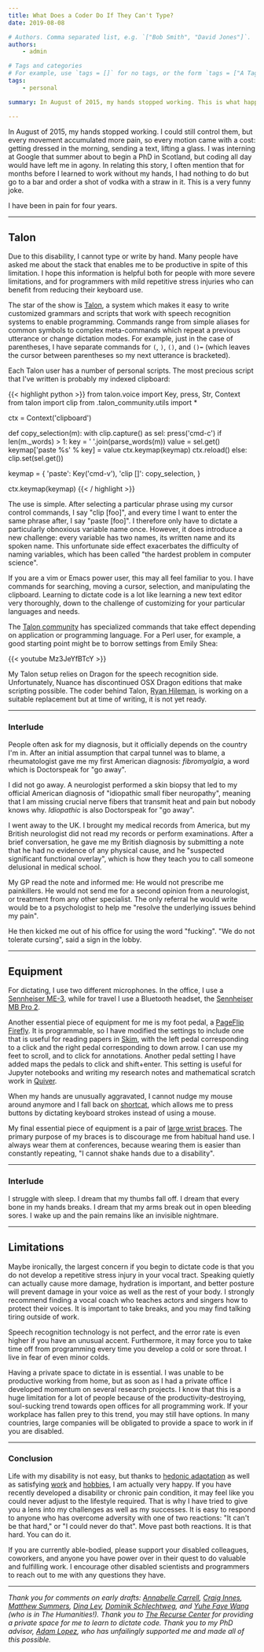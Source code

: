 ```yaml
---
title: What Does a Coder Do If They Can't Type?
date: 2019-08-08

# Authors. Comma separated list, e.g. `["Bob Smith", "David Jones"]`.
authors:
    - admin

# Tags and categories
# For example, use `tags = []` for no tags, or the form `tags = ["A Tag", "Another Tag"]` for one or more tags.
tags:
    - personal

summary: In August of 2015, my hands stopped working. This is what happened next.

---
```


In August of 2015, my hands stopped working. I could still control them, but every movement accumulated more pain, so every motion came with a cost: getting dressed in the  morning, sending a text, lifting a glass. I was interning at Google that summer about to begin a PhD in Scotland, but coding all day would have left me in agony. In relating this story, I often mention that for months before I learned to work without my hands, I had nothing to do but go to a bar and order a shot of vodka with a straw in it. This is a very funny joke.

I have been in pain for four years.

---

## Talon

Due to this disability, I cannot type or write by hand. Many people have asked me about the stack that enables me to be productive in spite of this limitation. I hope this information is helpful both for people with more severe limitations, and for programmers with mild repetitive stress injuries who can benefit from reducing their keyboard use.

The star of the show is [Talon](https://talonvoice.com/), a system which makes it easy to write customized grammars and scripts that work with speech recognition systems to enable programming. Commands range from simple aliases for common symbols to complex meta-commands which repeat a previous utterance or  change dictation modes. For example, just in the case of parentheses, I have separate commands for `(`, `)`, `()`, and `()⬅️` (which leaves the cursor between parentheses so my next utterance is bracketed).

 Each Talon user has a number of personal scripts. The most precious script that I've written is probably my indexed clipboard:

{{< highlight python >}}
 from talon.voice import Key, press, Str, Context
 from talon import clip
 from .talon_community.utils import *

 ctx = Context('clipboard')

 def copy_selection(m):
     with clip.capture() as sel:
         press('cmd-c')
     if len(m._words) > 1:
         key = ' '.join(parse_words(m))
         value = sel.get()
         keymap['paste %s' % key] = value
         ctx.keymap(keymap)
         ctx.reload()
     else:
         clip.set(sel.get())

 keymap = {
     'paste': Key('cmd-v'),
     'clip [<dgndictation>]': copy_selection,
 }

 ctx.keymap(keymap)
{{< / highlight >}}

 The use is simple. After selecting a particular phrase using my cursor control commands, I say "clip [foo]", and every time I want to enter the same phrase after, I say "paste [foo]". I therefore only have to dictate a particularly obnoxious variable name once. However, it does introduce a new challenge: every variable has two names, its written name and its spoken name. This unfortunate side effect exacerbates the difficulty of naming variables, which has been called "the hardest problem in computer science".

 If you are a vim or Emacs power user, this may all feel familiar to you. I have commands for searching, moving a cursor, selection, and manipulating the clipboard. Learning to dictate code is a lot like learning a new text editor very thoroughly, down to the challenge of customizing for your particular languages and needs.

The [Talon community](https://github.com/dwiel/talon_community) has specialized commands that take effect depending on application or programming language. For a Perl user, for example, a good starting point might be to borrow settings from Emily Shea:

 {{< youtube Mz3JeYfBTcY >}}

 My Talon setup relies on Dragon for the speech recognition side. Unfortunately, Nuance has discontinued OSX Dragon editions that make scripting possible. The coder behind Talon, [Ryan Hileman](http://ryanhileman.com/), is working on a suitable replacement but at time of writing, it is not yet ready.


---

### Interlude

People often ask for my diagnosis, but it officially depends on the country I'm in. After an initial assumption that carpal tunnel was to blame, a rheumatologist gave me my first American diagnosis: *fibromyalgia*, a word which is Doctorspeak for "go away".

I did not go away. A neurologist performed a skin biopsy that led to my official American diagnosis of "idiopathic small fiber neuropathy", meaning that I am missing crucial nerve fibers that transmit heat and pain but nobody knows why. *Idiopathic* is also Doctorspeak for "go away".

I went away to the UK. I brought my medical records from America, but my British neurologist did not read my records or perform examinations. After a brief conversation, he gave me my British diagnosis by submitting a note that he had no evidence of any physical cause, and he "suspected significant functional overlay", which is how they teach you to call someone delusional in medical school.

My GP read the note and informed me: He would not prescribe me painkillers. He would not send me for a second opinion from a neurologist, or treatment from any other specialist. The only referral he would write would be to a psychologist to help me "resolve the underlying issues behind my pain".

He then kicked me out of his office for using the word "fucking". "We do not tolerate cursing", said a sign in the lobby.

---

## Equipment

For dictating, I use two different microphones. In the office, I use a [Sennheiser ME-3](https://en-uk.sennheiser.com/me-3-ii), while for travel I use a Bluetooth headset, the [Sennheiser MB Pro 2](https://en-uk.sennheiser.com/mb-pro-1-uc-ml-and-mb-pro-2-uc-ml).

Another essential piece of equipment for me is my foot pedal, a [PageFlip Firefly](https://www.pageflip.com/products/firefly). It is programmable, so I have modified the settings to include one that is useful for reading papers in [Skim](https://skim-app.sourceforge.io/), with the left pedal corresponding to a click and the right pedal corresponding to down arrow. I can use my feet to scroll, and to click for annotations. Another pedal setting I have added maps the pedals to click and shift+enter. This setting is useful for Jupyter notebooks and writing my research notes and mathematical scratch work in [Quiver](https://happenapps.com/).

When my hands are unusually aggravated, I cannot nudge my mouse around anymore and I fall back on [shortcat](https://shortcatapp.com/), which allows me to press buttons by dictating keyboard strokes instead of using a mouse.

My final essential piece of equipment is a pair of [large wrist braces](https://www.futuro-usa.com/3M/en_US/futuro-us/products/~/FUTURO-Night-Wrist-Support/?N=4318+3294508029+3294529207&rt=rud). The primary purpose of my braces is to discourage me from habitual hand use. I always wear them at conferences, because wearing them is easier than constantly repeating, "I cannot shake hands due to a disability".

---

### Interlude

I struggle with sleep. I dream that my thumbs fall off. I dream that every bone in my hands breaks. I dream that my arms break out in open bleeding sores. I wake up and the pain remains like an invisible nightmare.

---

## Limitations

Maybe ironically, the largest concern if you begin to dictate code is that you do not develop a repetitive stress injury in your vocal tract. Speaking quietly can actually cause more damage, hydration is important, and better posture will prevent damage in your voice as well as the rest of your body. I strongly recommend finding a vocal coach who teaches actors and singers how to protect their voices. It is important to take breaks, and you may find talking tiring outside of work.

Speech recognition technology is not perfect, and the error rate is even higher if you have an unusual accent. Furthermore, it may force you to take time off from programming every time you develop a cold or sore throat. I live in fear of even minor colds.

Having a private space to dictate in is essential. I was unable to be productive working from home, but as soon as I had a private office I developed momentum on several research projects. I know that this is a huge limitation for a lot of people because of the productivity-destroying, soul-sucking trend towards open offices for all programming work. If your workplace has fallen prey to this trend, you may still have options. In many countries, large companies will be obligated to provide a space to work in if you are disabled.

---
### Conclusion

Life with my disability is not easy, but thanks to [hedonic adaptation](https://en.wikipedia.org/wiki/Hedonic_treadmill) as well as satisfying [work](http://nsaphra.github.io/publication/) and [hobbies](https://auldreekierollerderby.com/2019/08/10/the-one-gift-i-received-along-with-my-disability/), I am actually very happy. If you have recently developed a disability or chronic pain condition, it may feel like you could never adjust to the lifestyle required. That is why I have tried to give you a lens into my challenges as well as my successes. It is easy to respond to anyone who has overcome adversity with one of two reactions: "It can't be that hard," or "I could never do that". Move past both reactions. It is that hard. You can do it.

If you are currently able-bodied, please support your disabled colleagues, coworkers, and anyone you have power over in their quest to do valuable and fulfilling work. I encourage other disabled scientists and programmers to reach out to me with any questions they have.

---
*Thank you for comments on early drafts: [Annabelle Carrell](http://www.cs.jhu.edu/~vandurme/Carrell.html), [Craig Innes](http://www.craiginnes.com/), [Matthew Summers](https://twitter.com/uscm_), [Dina Lev](https://www.dinalevitan.com/), [Dominik Schlechtweg](https://www.ims.uni-stuttgart.de/institut/mitarbeiter/schlecdk/index.en.html), and [Yuhe Faye Wang](https://americanstudies.yale.edu/people/yuhe-faye-wang) (who is in The Humanities!). Thank you to [The Recurse Center](https://www.recurse.com/) for providing a private space for me to learn to dictate code. Thank you to my PhD advisor, [Adam Lopez](https://alopez.github.io/), who has unfailingly supported me and made all of this possible.*
